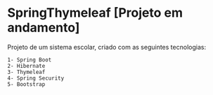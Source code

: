 # SpringThymeleaf [Projeto em andamento]



Projeto de um sistema escolar, criado com as seguintes tecnologias:

```
1- Spring Boot
2- Hibernate
3- Thymeleaf
4- Spring Security
5- Bootstrap
```
